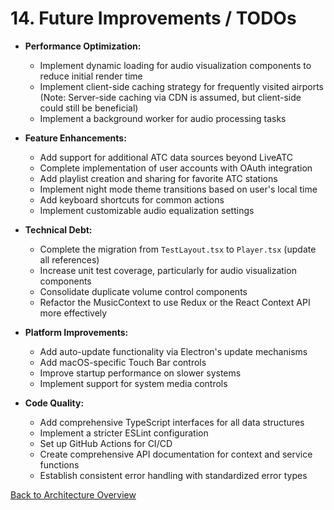 # 14. Future Improvements / TODOs

- **Performance Optimization:**

  - Implement dynamic loading for audio visualization components to reduce initial render time
  - Implement client-side caching strategy for frequently visited airports (Note: Server-side caching via CDN is assumed, but client-side could still be beneficial)
  - Implement a background worker for audio processing tasks

- **Feature Enhancements:**

  - Add support for additional ATC data sources beyond LiveATC
  - Complete implementation of user accounts with OAuth integration
  - Add playlist creation and sharing for favorite ATC stations
  - Implement night mode theme transitions based on user's local time
  - Add keyboard shortcuts for common actions
  - Implement customizable audio equalization settings

- **Technical Debt:**

  - Complete the migration from `TestLayout.tsx` to `Player.tsx` (update all references)
  - Increase unit test coverage, particularly for audio visualization components
  - Consolidate duplicate volume control components
  - Refactor the MusicContext to use Redux or the React Context API more effectively

- **Platform Improvements:**

  - Add auto-update functionality via Electron's update mechanisms
  - Add macOS-specific Touch Bar controls
  - Improve startup performance on slower systems
  - Implement support for system media controls

- **Code Quality:**
  - Add comprehensive TypeScript interfaces for all data structures
  - Implement a stricter ESLint configuration
  - Set up GitHub Actions for CI/CD
  - Create comprehensive API documentation for context and service functions
  - Establish consistent error handling with standardized error types

[Back to Architecture Overview](./00-ARCHITECTURE-OVERVIEW.md)
